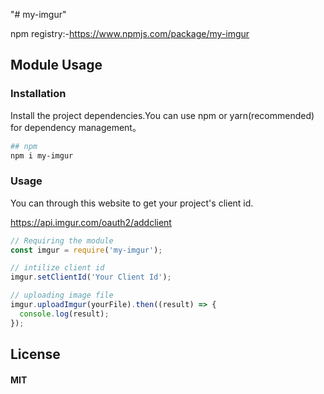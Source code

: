 "# my-imgur"

npm registry:-https://www.npmjs.com/package/my-imgur

## Module Usage

### Installation
Install the project dependencies.You can use npm or yarn(recommended) for dependency management。

```bash
## npm
npm i my-imgur

```

### Usage

You can through this website to get your project's client id.

https://api.imgur.com/oauth2/addclient

```js
// Requiring the module
const imgur = require('my-imgur');

// intilize client id
imgur.setClientId('Your Client Id');

// uploading image file
imgur.uploadImgur(yourFile).then((result) => {
  console.log(result);
});

```

## License
#### MIT

[npm-image]: https://img.shields.io/badge/npm-v1.1.0-blue.svg
[npm-url]: https://www.npmjs.com/package/my-imgur
